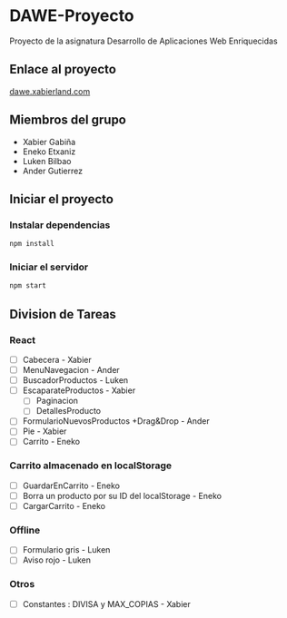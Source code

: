 # DAWE-Proyecto

Proyecto de la asignatura Desarrollo de Aplicaciones Web Enriquecidas

## Enlace al proyecto

[dawe.xabierland.com](https://dawe.xabierland.com)

## Miembros del grupo

- Xabier Gabiña
- Eneko Etxaniz
- Luken Bilbao
- Ander Gutierrez

## Iniciar el proyecto

### Instalar dependencias

```bash
npm install
```

### Iniciar el servidor

```bash
npm start
```

## Division de Tareas

### React
- [ ] Cabecera - Xabier
- [ ] MenuNavegacion - Ander
- [ ] BuscadorProductos - Luken
- [ ] EscaparateProductos - Xabier
  - [ ] Paginacion
  - [ ] DetallesProducto
- [ ] FormularioNuevosProductos +Drag&Drop - Ander
- [ ] Pie - Xabier
- [ ] Carrito - Eneko

### Carrito almacenado en localStorage
- [ ] GuardarEnCarrito - Eneko
- [ ] Borra un producto por su ID del localStorage - Eneko
- [ ] CargarCarrito - Eneko

### Offline
- [ ] Formulario gris - Luken
- [ ] Aviso rojo - Luken

### Otros
- [ ] Constantes : DIVISA y MAX_COPIAS - Xabier

